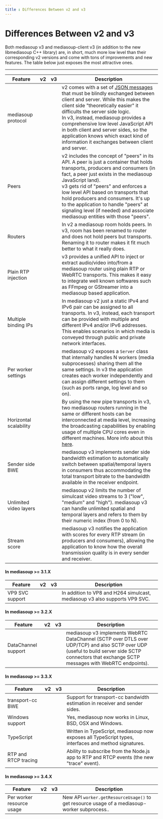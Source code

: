 ```yaml
---
title : Differences Between v2 and v3
---
```



# Differences Between v2 and v3

Both mediasoup v3 and mediasoup-client v3 (in addition to the new libmediasoup C++ library) are, in short, much more low level than their corresponding v2 versions and come with tons of improvements and new features. The table below just exposes the most attractive ones.

----

<div markdown="1" class="table-wrapper L1-small L4">

Feature                 | v2 | v3 | Description
----------------------- | -- | -- | -------------------------------
mediasoup protocol      | <span class="checkbox on"/> | <span class="checkbox"/> | v2 comes with a set of [JSON messages](https://mediasoup.org/documentation/v2/mediasoup-protocol/) that must be blindly exchanged between client and server. While this makes the client side "theoretically easier" it difficults the server side logic.<br>In v3, instead, mediasoup provides a comprehensive low level JavaScript API in both client and server sides, so the application knows which exact kind of information it exchanges between client and server.
Peers                   | <span class="checkbox on"/> | <span class="checkbox"/> | v2 includes the concept of "peers" in its API. A peer is just a container that holds transports, producers and consumers (in fact, a peer just exists in the mediasoup JavaScript land).<br>v3 gets rid of "peers" and enforces a low level API based on transports that hold producers and consumers. It's up to the application to handle "peers" at signaling level (if needed) and associate mediasoup entities with those "peers".
Routers                 | <span class="checkbox"/> | <span class="checkbox on"/> | In v2 a mediasoup room holds peers. In v3, room has been renamed to router and does not hold peers but transports. Renaming it to router makes it fit much better to what it really does.
Plain RTP injection     | <span class="checkbox"/> | <span class="checkbox on"/> | v3 provides a unified API to inject or extract audio/video into/from a mediasoup router using plain RTP or WebRTC transports. This makes it easy to integrate well known softwares such as FFmpeg or GStreamer into a mediasoup based application.
Multiple binding IPs    | <span class="checkbox"/> | <span class="checkbox on"/> | In mediasoup v2 just a static IPv4 and IPv6 pair can be assigned to all transports. In v3, instead, each transport can be provided with multiple and different IPv4 and/or IPv6 addresses. This enables scenarios in which media is conveyed through public and private network interfaces.
Per worker settings     | <span class="checkbox"/> | <span class="checkbox on"/> | mediasoup v2 exposes a `Server` class that internally handles N workers (media subprocesses) sharing them all the same settings. In v3 the application creates each worker independently and can assign different settings to them (such as ports range, log level and so on).
Horizontal scalability  | <span class="checkbox"/> | <span class="checkbox on"/> | By using the new pipe transports in v3, two mediasoup routers running in the same or different hosts can be interconnected at media level, increasing the broadcasting capabilities by enabling usage of multiple CPU cores even in different machines. More info about this [here](/documentation/v3/scalability/).
Sender side BWE         | <span class="checkbox"/> | <span class="checkbox on"/> | mediasoup v3 implements sender side bandwidth estimation to automatically switch between spatial/temporal layers in consumers thus accommodating the total transport bitrate to the bandwidth available in the receiver endpoint.
Unlimited video layers  | <span class="checkbox"/> | <span class="checkbox on"/> | mediasoup v2 limits the number of simulcast video streams to 3 ("low", "medium" and "high"). mediasoup v3 can handle unlimited spatial and temporal layers and refers to them by their numeric index (from 0 to N).
Stream score            | <span class="checkbox"/> | <span class="checkbox on"/> | mediasoup v3 notifies the application with scores for every RTP stream (in producers and consumers), allowing the application to know how the overall transmission quality is in every sender and receiver.

</div>

#### In mediasoup >= 3.1.X

<div markdown="1" class="table-wrapper L1-small L4">

Feature                 | v2 | v3 | Description
----------------------- | -- | -- | -------------------------------
VP9 SVC support         | <span class="checkbox"/> | <span class="checkbox on"/> | In addition to VP8 and H264 simulcast, mediasoup v3 also supports VP9 SVC.

</div>

#### In mediasoup >= 3.2.X

<div markdown="1" class="table-wrapper L1-small L4">

Feature                 | v2 | v3 | Description
----------------------- | -- | -- | -------------------------------
DataChannel support     | <span class="checkbox"/> | <span class="checkbox on"/> | mediasoup v3 implements WebRTC DataChannel (SCTP over DTLS over UDP/TCP) and also SCTP over UDP (useful to build server side SCTP connectors that exchange SCTP messages with WebRTC endpoints).

</div>

#### In mediasoup >= 3.3.X

<div markdown="1" class="table-wrapper L1-small L4">

Feature                 | v2 | v3 | Description
----------------------- | -- | -- | -------------------------------
transport-cc BWE        | <span class="checkbox"/> | <span class="checkbox on"/> | Support for transport-cc bandwidth estimation in receiver and sender sides.
Windows support         | <span class="checkbox"/> | <span class="checkbox on"/> | Yes, mediasoup now works in Linux, BSD, OSX and Windows.
TypeScript              | <span class="checkbox"/> | <span class="checkbox on"/> | Written in TypeScript, mediasoup now exposes all TypeScript types, interfaces and method signatures.
RTP and RTCP tracing    | <span class="checkbox"/> | <span class="checkbox on"/> | Ability to subscribe from the Node.js app to RTP and RTCP events (the new "trace" event).

</div>

#### In mediasoup >= 3.4.X

<div markdown="1" class="table-wrapper L1-small L4">

Feature                   | v2 | v3 | Description
------------------------- | -- | -- | -------------------------------
Per worker resource usage | <span class="checkbox"/> | <span class="checkbox on"/> | New API `worker.getResourceUsage()` to get resource usage of a mediasoup-worker subprocess..

</div>
